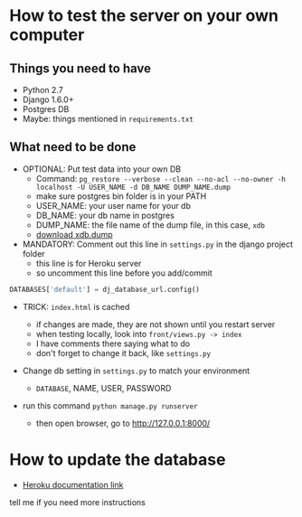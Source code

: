 # How to test the server on your own computer

## Things you need to have

* Python 2.7
* Django 1.6.0+
* Postgres DB
* Maybe: things mentioned in `requirements.txt`

## What need to be done

* OPTIONAL: Put test data into your own DB
	- Command: `pg_restore --verbose --clean --no-acl --no-owner -h localhost -U USER_NAME -d DB_NAME DUMP_NAME.dump`
	- make sure postgres bin folder is in your PATH
	- USER_NAME: your user name for your db
	- DB_NAME: your db name in postgres
	- DUMP_NAME: the file name of the dump file, in this case, `xdb`
	- [download xdb.dump](https://s3-ap-southeast-2.amazonaws.com/pochen-temp/xdb.dump)
* MANDATORY: Comment out this line in `settings.py` in the django project folder
	- this line is for Heroku server
	- so uncomment this line before you add/commit

```python
DATABASES['default'] = dj_database_url.config()
```

* TRICK: `index.html` is cached
	- if changes are made, they are not shown until you restart server
	- when testing locally, look into `front/views.py -> index`
	- I have comments there saying what to do
	- don't forget to change it back, like `settings.py`


* Change db setting in `settings.py` to match your environment
	- `DATABASE`, NAME, USER, PASSWORD
* run this command `python manage.py runserver`
	- then open browser, go to http://127.0.0.1:8000/

# How to update the database

- [Heroku documentation link](https://devcenter.heroku.com/articles/heroku-postgres-import-export)

tell me if you need more instructions
